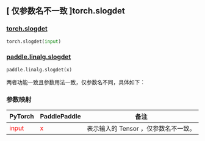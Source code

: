 ## [ 仅参数名不一致 ]torch.slogdet
### [torch.slogdet](https://pytorch.org/docs/stable/generated/torch.slogdet.html?highlight=slogdet#torch.slogdet)

```python
torch.slogdet(input)
```

### [paddle.linalg.slogdet](https://www.paddlepaddle.org.cn/documentation/docs/zh/api/paddle/linalg/slogdet_cn.html#slogdet)

```python
paddle.linalg.slogdet(x)
```

两者功能一致且参数用法一致，仅参数名不同，具体如下：
### 参数映射
| PyTorch       | PaddlePaddle | 备注                                                   |
| ------------- | ------------ | ------------------------------------------------------ |
| <font color='red'> input </font> | <font color='red'> x </font> | 表示输入的 Tensor ，仅参数名不一致。  |
